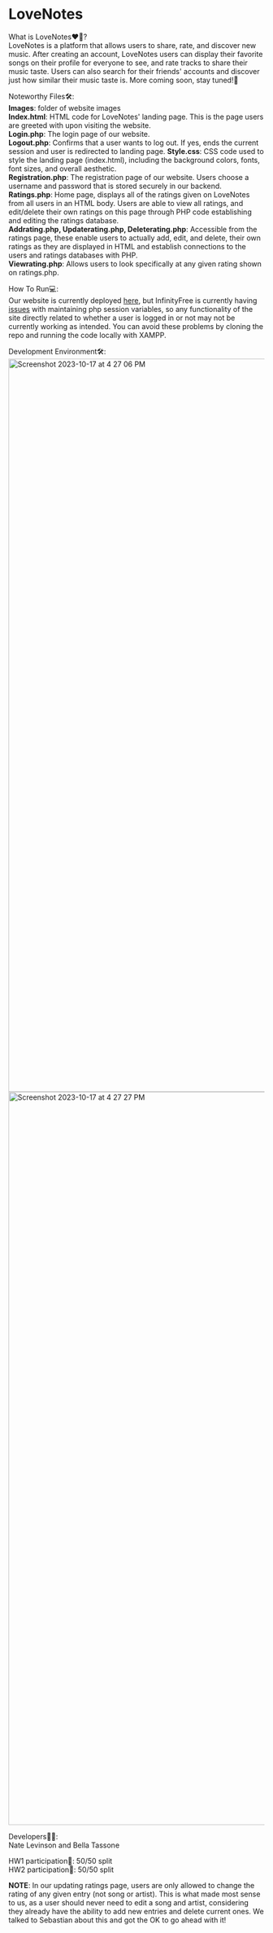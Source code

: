 # LoveNotes

What is LoveNotes❤️🎵?\
LoveNotes is a platform that allows users to share, rate, and discover new music. After creating an account, LoveNotes users can display their favorite songs on their profile for everyone to see, and rate tracks to share their music taste. Users can also search for their friends' accounts and discover just how similar their music taste is. More coming soon, stay tuned!🚀

Noteworthy Files🛠️:\
**Images**: folder of website images\
**Index.html**: HTML code for LoveNotes' landing page. This is the page users are greeted with upon visiting the website.\
**Login.php**: The login page of our website.\
**Logout.php**: Confirms that a user wants to log out. If yes, ends the current session and user is redirected to landing page.
**Style.css**: CSS code used to style the landing page (index.html), including the background colors, fonts, font sizes, and overall aesthetic.\
**Registration.php**: The registration page of our website. Users choose a username and password that is stored securely in our backend.\
**Ratings.php**: Home page, displays all of the ratings given on LoveNotes from all users in an HTML body. Users are able to view all ratings, and edit/delete their own ratings on this page through PHP code establishing and editing the ratings database.\
**Addrating.php, Updaterating.php, Deleterating.php**: Accessible from the ratings page, these enable users to actually add, edit, and delete, their own ratings as they are displayed in HTML and establish connections to the users and ratings databases with PHP.\
**Viewrating.php**: Allows users to look specifically at any given rating shown on ratings.php.

How To Run💻:\
Our website is currently deployed [here](https://lovenotes.great-site.net/?i=1), but InfinityFree is currently having [issues](https://forum.infinityfree.net/t/php-session-variable-not-carried-through-pages/84536) with maintaining php session variables, so any functionality of the site directly related to whether a user is logged in or not may not be currently working as intended. You can avoid these problems by cloning the repo and running the code locally with XAMPP.

Development Environment🛠️:\
<img width="1440" alt="Screenshot 2023-10-17 at 4 27 06 PM" src="https://github.com/natelevinson10/COMP333_Project/assets/78764811/a990bbb6-5360-4c51-ba5c-0f785a8acdd3">
<img width="1440" alt="Screenshot 2023-10-17 at 4 27 27 PM" src="https://github.com/natelevinson10/COMP333_Project/assets/78764811/f8076e61-9745-4c22-b348-ca620651c06e">


Developers🧑‍🔬:\
Nate Levinson and Bella Tassone

HW1 participation📝: 50/50 split\
HW2 participation📝: 50/50 split


**NOTE**: In our updating ratings page, users are only allowed to change the rating of any given entry (not song or artist). This is what made most sense to us, as a user should never need to edit a song and artist, considering they already have the ability to add new entries and delete current ones. We talked to Sebastian about this and got the OK to go ahead with it!
